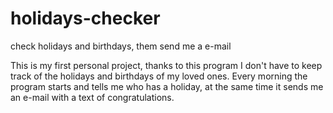 # holidays-checker
check  holidays and birthdays, them send me a e-mail

This is my first personal project, thanks to this program I don't have to keep track of the holidays and birthdays of my loved ones. Every morning the program starts and tells me who has a holiday, at the same time it sends me an e-mail with a text of congratulations.

